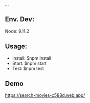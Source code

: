 ...

## Env. Dev:
Node: 9.11.2

## Usage:
- Install: $npm install
- Start:   $npm start
- Test:    $npm test

## Demo
<a href="https://search-movies-c588d.web.app/" target="_blank">
    https://search-movies-c588d.web.app/
</a>

